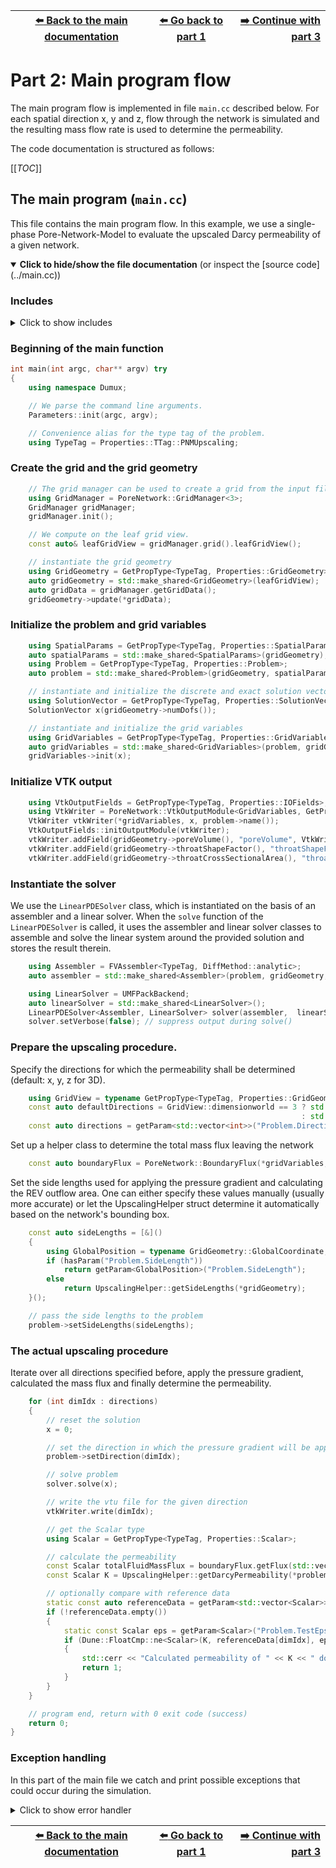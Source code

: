 <!-- Important: This file has been automatically generated by generate_example_docs.py. Do not edit this file directly! -->


| [:arrow_left: Back to the main documentation](../README.md) | [:arrow_left: Go back to part 1](problem.md) | [:arrow_right: Continue with part 3](upscalinghelper.md) |
|---|---|---:|

# Part 2: Main program flow

The main program flow is implemented in file `main.cc` described below.
For each spatial direction x, y and z, flow through the network is simulated and the resulting mass flow rate
is used to determine the permeability.

The code documentation is structured as follows:

[[_TOC_]]


## The main program (`main.cc`)
This file contains the main program flow. In this example, we use a single-phase
Pore-Network-Model to evaluate the upscaled Darcy permeability of a given network.

<details open>
<summary><b>Click to hide/show the file documentation</b> (or inspect the [source code](../main.cc))</summary>

### Includes
<details><summary> Click to show includes</summary>

```cpp
#include <config.h>

#include <iostream>

#include <dune/common/float_cmp.hh> // for floating point comparison

#include <dumux/common/properties.hh> // for GetPropType
#include <dumux/common/parameters.hh> // for getParam

#include <dumux/linear/seqsolverbackend.hh> // for ILU0BiCGSTABBackend
#include <dumux/linear/pdesolver.hh>        // for LinearPDESolver
#include <dumux/assembly/fvassembler.hh>
#include <dumux/assembly/diffmethod.hh>

#include <dumux/io/vtkoutputmodule.hh>
#include <dumux/io/grid/gridmanager_yasp.hh>

#include <dumux/io/grid/porenetwork/gridmanager.hh> // for pore-network grid
#include <dumux/porenetworkflow/common/pnmvtkoutputmodule.hh>
#include <dumux/porenetworkflow/common/boundaryflux.hh> // for getting the total mass flux leaving the network

#include "upscalinghelper.hh"
#include "properties.hh"
```

</details>

### Beginning of the main function

```cpp
int main(int argc, char** argv) try
{
    using namespace Dumux;

    // We parse the command line arguments.
    Parameters::init(argc, argv);

    // Convenience alias for the type tag of the problem.
    using TypeTag = Properties::TTag::PNMUpscaling;
```

### Create the grid and the grid geometry

```cpp
    // The grid manager can be used to create a grid from the input file
    using GridManager = PoreNetwork::GridManager<3>;
    GridManager gridManager;
    gridManager.init();

    // We compute on the leaf grid view.
    const auto& leafGridView = gridManager.grid().leafGridView();

    // instantiate the grid geometry
    using GridGeometry = GetPropType<TypeTag, Properties::GridGeometry>;
    auto gridGeometry = std::make_shared<GridGeometry>(leafGridView);
    auto gridData = gridManager.getGridData();
    gridGeometry->update(*gridData);
```

### Initialize the problem and grid variables

```cpp
    using SpatialParams = GetPropType<TypeTag, Properties::SpatialParams>;
    auto spatialParams = std::make_shared<SpatialParams>(gridGeometry);
    using Problem = GetPropType<TypeTag, Properties::Problem>;
    auto problem = std::make_shared<Problem>(gridGeometry, spatialParams);

    // instantiate and initialize the discrete and exact solution vectors
    using SolutionVector = GetPropType<TypeTag, Properties::SolutionVector>;
    SolutionVector x(gridGeometry->numDofs());

    // instantiate and initialize the grid variables
    using GridVariables = GetPropType<TypeTag, Properties::GridVariables>;
    auto gridVariables = std::make_shared<GridVariables>(problem, gridGeometry);
    gridVariables->init(x);
```

### Initialize VTK output

```cpp
    using VtkOutputFields = GetPropType<TypeTag, Properties::IOFields>;
    using VtkWriter = PoreNetwork::VtkOutputModule<GridVariables, GetPropType<TypeTag, Properties::FluxVariables>, SolutionVector>;
    VtkWriter vtkWriter(*gridVariables, x, problem->name());
    VtkOutputFields::initOutputModule(vtkWriter);
    vtkWriter.addField(gridGeometry->poreVolume(), "poreVolume", VtkWriter::FieldType::vertex);
    vtkWriter.addField(gridGeometry->throatShapeFactor(), "throatShapeFactor", VtkWriter::FieldType::element);
    vtkWriter.addField(gridGeometry->throatCrossSectionalArea(), "throatCrossSectionalArea", VtkWriter::FieldType::element);
```

### Instantiate the solver
We use the `LinearPDESolver` class, which is instantiated on the basis
of an assembler and a linear solver. When the `solve` function of the
`LinearPDESolver` is called, it uses the assembler and linear
solver classes to assemble and solve the linear system around the provided
solution and stores the result therein.

```cpp
    using Assembler = FVAssembler<TypeTag, DiffMethod::analytic>;
    auto assembler = std::make_shared<Assembler>(problem, gridGeometry, gridVariables);

    using LinearSolver = UMFPackBackend;
    auto linearSolver = std::make_shared<LinearSolver>();
    LinearPDESolver<Assembler, LinearSolver> solver(assembler,  linearSolver);
    solver.setVerbose(false); // suppress output during solve()
```

### Prepare the upscaling procedure.
Specify the directions for which the permeability shall be determined (default: x, y, z for 3D).

```cpp
    using GridView = typename GetPropType<TypeTag, Properties::GridGeometry>::GridView;
    const auto defaultDirections = GridView::dimensionworld == 3 ? std::vector<int>{0, 1, 2}
                                                                 : std::vector<int>{0, 1};
    const auto directions = getParam<std::vector<int>>("Problem.Directions", defaultDirections);
```

Set up a helper class to determine the total mass flux leaving the network

```cpp
    const auto boundaryFlux = PoreNetwork::BoundaryFlux(*gridVariables, assembler->localResidual(), x);
```

Set the side lengths used for applying the pressure gradient and calculating the REV outflow area.
One can either specify these values manually (usually more accurate) or let the UpscalingHelper struct
determine it automatically based on the network's bounding box.

```cpp
    const auto sideLengths = [&]()
    {
        using GlobalPosition = typename GridGeometry::GlobalCoordinate;
        if (hasParam("Problem.SideLength"))
            return getParam<GlobalPosition>("Problem.SideLength");
        else
            return UpscalingHelper::getSideLengths(*gridGeometry);
    }();

    // pass the side lengths to the problem
    problem->setSideLengths(sideLengths);
```

### The actual upscaling procedure
Iterate over all directions specified before, apply the pressure gradient, calculated the mass flux
and finally determine the permeability.

```cpp
    for (int dimIdx : directions)
    {
        // reset the solution
        x = 0;

        // set the direction in which the pressure gradient will be applied
        problem->setDirection(dimIdx);

        // solve problem
        solver.solve(x);

        // write the vtu file for the given direction
        vtkWriter.write(dimIdx);

        // get the Scalar type
        using Scalar = GetPropType<TypeTag, Properties::Scalar>;

        // calculate the permeability
        const Scalar totalFluidMassFlux = boundaryFlux.getFlux(std::vector<int>{problem->outletPoreLabel()})[0];
        const Scalar K = UpscalingHelper::getDarcyPermeability(*problem, totalFluidMassFlux);

        // optionally compare with reference data
        static const auto referenceData = getParam<std::vector<Scalar>>("Problem.ReferenceData", std::vector<Scalar>{});
        if (!referenceData.empty())
        {
            static const Scalar eps = getParam<Scalar>("Problem.TestEpsilon");
            if (Dune::FloatCmp::ne<Scalar>(K, referenceData[dimIdx], eps))
            {
                std::cerr << "Calculated permeability of " << K << " does not match with reference value of " << referenceData[dimIdx] << std::endl;
                return 1;
            }
        }
    }

    // program end, return with 0 exit code (success)
    return 0;
}
```

### Exception handling
In this part of the main file we catch and print possible exceptions that could
occur during the simulation.
<details><summary> Click to show error handler</summary>

```cpp

catch (const Dumux::ParameterException &e)
{
    std::cerr << std::endl << e << " ---> Abort!" << std::endl;
    return 1;
}
catch (const Dune::DGFException & e)
{
    std::cerr << "DGF exception thrown (" << e <<
                 "). Most likely, the DGF file name is wrong "
                 "or the DGF file is corrupted, "
                 "e.g. missing hash at end of file or wrong number (dimensions) of entries."
                 << " ---> Abort!" << std::endl;
    return 2;
}
catch (const Dune::Exception &e)
{
    std::cerr << "Dune reported error: " << e << " ---> Abort!" << std::endl;
    return 3;
}
```

</details>

</details>


| [:arrow_left: Back to the main documentation](../README.md) | [:arrow_left: Go back to part 1](problem.md) | [:arrow_right: Continue with part 3](upscalinghelper.md) |
|---|---|---:|
